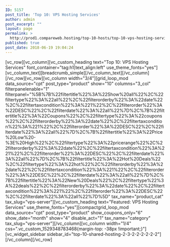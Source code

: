 ```yaml
---
ID: 5157
post_title: 'Top 10: VPS Hosting Services'
author: admin
post_excerpt: ""
layout: page
permalink: >
  http://prod1.compareweb.hosting/top-10-hosts/top-10-vps-hosting-services/
published: true
post_date: 2018-06-19 19:04:24
---
```

[vc_row][vc_column][vc_custom_heading text="Top 10: VPS Hosting Services" font_container="tag:h1|text_align:left" use_theme_fonts="yes"][vc_column_text][breadcrumb_simple][/vc_column_text][/vc_column][/vc_row][vc_row][vc_column width="3/4"][grid_loop_mod data_source="cpt" post_type="product" show="10" columns="3_col" filterpanelenable="1" filterpanel="%5B%7B%22filtertitle%22%3A%22Show%20all%22%2C%22filtertype%22%3A%22all%22%2C%22filterorderby%22%3A%22date%22%2C%22filtertaxcondition%22%3A%221%22%2C%22filterorder%22%3A%22DESC%22%2C%22filterdate%22%3A%22all%22%7D%2C%7B%22filtertitle%22%3A%22Coupons%22%2C%22filtertype%22%3A%22coupons%22%2C%22filterorderby%22%3A%22date%22%2C%22filtertaxcondition%22%3A%221%22%2C%22filterorder%22%3A%22DESC%22%2C%22filterdate%22%3A%22all%22%7D%2C%7B%22filtertitle%22%3A%22Price%20Low%20-%3E%20High%22%2C%22filtertype%22%3A%22pricerange%22%2C%22filterorderby%22%3A%22date%22%2C%22filtertaxcondition%22%3A%221%22%2C%22filterorder%22%3A%22DESC%22%2C%22filterdate%22%3A%22all%22%7D%2C%7B%22filtertitle%22%3A%22Hot%20Deals%22%2C%22filtertype%22%3A%22hot%22%2C%22filterorderby%22%3A%22date%22%2C%22filtertaxcondition%22%3A%221%22%2C%22filterorder%22%3A%22DESC%22%2C%22filterdate%22%3A%22all%22%7D%2C%7B%22filtertitle%22%3A%22New%20Deals%22%2C%22filtertype%22%3A%22deals%22%2C%22filterorderby%22%3A%22date%22%2C%22filtertaxcondition%22%3A%221%22%2C%22filterorder%22%3A%22DESC%22%2C%22filterdate%22%3A%22all%22%7D%5D" tax_name="product_cat" tax_slug="vps-server"][vc_custom_heading text="Featured: VPS Hosting Services" use_theme_fonts="yes"][compactgrid_loop_mod data_source="cpt" post_type="product" show_coupons_only="6" show_date="month" show="4" disable_act="1" tax_name="category" tax_slug="vps-server"][/vc_column][vc_column width="1/4" css=".vc_custom_1529348783468{margin-top: -38px !important;}"][vc_widget_sidebar sidebar_id="top-10-shared-hosting-2-3-2-2-2-2-2-2"][/vc_column][/vc_row]